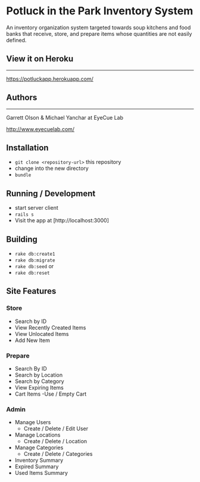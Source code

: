 # Potluck in the Park Inventory System

An inventory organization system targeted towards soup kitchens and food banks that receive, store, and prepare items whose quantities are not easily defined.

## View it on Heroku
------
https://potluckapp.herokuapp.com/

## Authors
------
Garrett Olson & Michael Yanchar
at EyeCue Lab

http://www.eyecuelab.com/

## Installation

* `git clone <repository-url>` this repository
* change into the new directory
* `bundle`

## Running / Development

* start server client
* `rails s`
* Visit the app at [http://localhost:3000]

## Building

* `rake db:create1`
* `rake db:migrate`
* `rake db:seed`
or
* `rake db:reset`

## Site Features

### Store
  
* Search by ID
* View Recently Created Items
* View Unlocated Items
* Add New Item
  
### Prepare

* Search By ID
* Search by Location
* Search by Category
* View Expiring Items
* Cart Items
  -Use / Empty Cart

### Admin

* Manage Users
  - Create / Delete / Edit User
* Manage Locations
  - Create / Delete / Location
* Manage Categories
  - Create / Delete / Categories
* Inventory Summary
* Expired Summary
* Used Items Summary

